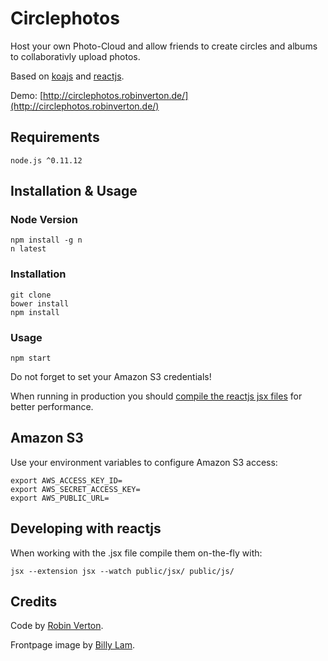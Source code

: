 # Circlephotos

Host your own Photo-Cloud and allow friends to create circles and albums to collaborativly upload photos.

Based on [koajs](http://koajs.com/) and [reactjs](http://facebook.github.io/react/).

Demo: [http://circlephotos.robinverton.de/](http://circlephotos.robinverton.de/)

## Requirements

    node.js ^0.11.12

## Installation & Usage

### Node Version

    npm install -g n
    n latest

### Installation

    git clone
    bower install
    npm install

### Usage

    npm start

Do not forget to set your Amazon S3 credentials!

When running in production you should [compile the reactjs jsx files](http://facebook.github.io/react/docs/tooling-integration.html#jsx) for better performance.

## Amazon S3
Use your environment variables to configure Amazon S3 access:

    export AWS_ACCESS_KEY_ID=
    export AWS_SECRET_ACCESS_KEY=
    export AWS_PUBLIC_URL=

## Developing with reactjs
When working with the .jsx file compile them on-the-fly with:

    jsx --extension jsx --watch public/jsx/ public/js/

## Credits

Code by [Robin Verton](http://robinverton.de).

Frontpage image by [Billy Lam](http://www.flickr.com/photos/billy_lam/).

